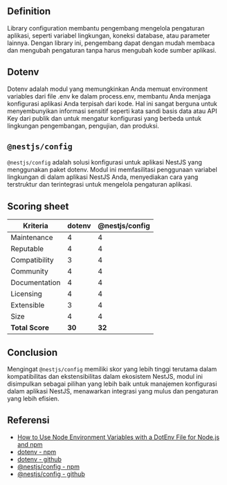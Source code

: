 ## Definition

Library configuration membantu pengembang mengelola pengaturan aplikasi, seperti variabel lingkungan, koneksi database, atau parameter lainnya. Dengan library ini, pengembang dapat dengan mudah membaca dan mengubah pengaturan tanpa harus mengubah kode sumber aplikasi.

## Dotenv

Dotenv adalah modul yang memungkinkan Anda memuat environment variables dari file .env ke dalam process.env, membantu Anda menjaga konfigurasi aplikasi Anda terpisah dari kode. Hal ini sangat berguna untuk menyembunyikan informasi sensitif seperti kata sandi basis data atau API Key dari publik dan untuk mengatur konfigurasi yang berbeda untuk lingkungan pengembangan, pengujian, dan produksi.

## `@nestjs/config`

`@nestjs/config` adalah solusi konfigurasi untuk aplikasi NestJS yang menggunakan paket dotenv. Modul ini memfasilitasi penggunaan variabel lingkungan di dalam aplikasi NestJS Anda, menyediakan cara yang terstruktur dan terintegrasi untuk mengelola pengaturan aplikasi.

## Scoring sheet

| Kriteria | dotenv | @nestjs/config |
| --- | --- | --- |
| Maintenance | 4 | 4 |
| Reputable | 4 | 4 |
| Compatibility | 3 | 4 |
| Community | 4 | 4 |
| Documentation | 4 | 4 |
| Licensing | 4 | 4 |
| Extensible | 3 | 4 |
| Size | 4 | 4 |
| **Total Score** | **30** | **32** |

## Conclusion

Mengingat `@nestjs/config` memiliki skor yang lebih tinggi terutama dalam kompatibilitas dan ekstensibilitas dalam ekosistem NestJS, modul ini disimpulkan sebagai pilihan yang lebih baik untuk manajemen konfigurasi dalam aplikasi NestJS, menawarkan integrasi yang mulus dan pengaturan yang lebih efisien.

## Referensi

- [How to Use Node Environment Variables with a DotEnv File for Node.js and npm](https://www.freecodecamp.org/news/how-to-use-node-environment-variables-with-a-dotenv-file-for-node-js-and-npm/)
- [dotenv - npm](https://www.npmjs.com/package/dotenv)
- [dotenv - github](https://github.com/motdotla/dotenv)
- [@nestjs/config - npm](https://www.npmjs.com/package/@nestjs/config)
- [@nestjs/config - github](https://github.com/nestjs/config)